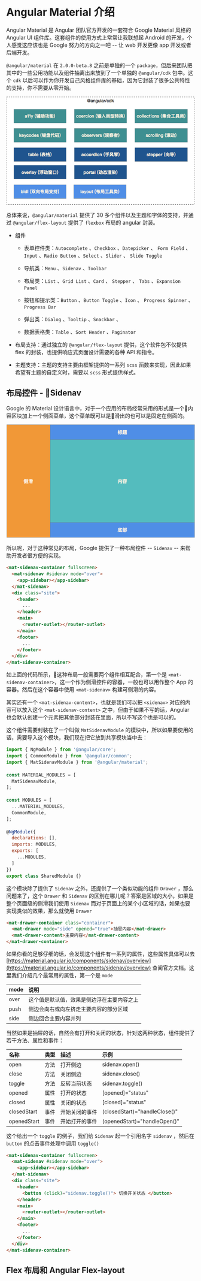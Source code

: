 # Angular Material 介绍

Angular Material 是 Angular 团队官方开发的一套符合 Google Material 风格的 Angular UI 组件库。这套组件的使用方式上常常让我联想起 Android 的开发，个人感觉这应该也是 Google 努力的方向之一吧 -- 让 web 开发更像 app 开发或者后端开发。

`@angular/material` 在 `2.0.0-beta.8` 之前是单独的一个 `package`，但后来团队把其中的一些公用功能以及组件抽离出来放到了一个单独的 `@angular/cdk` 包中。这个 `cdk` 以后可以作为你开发自己风格组件库的基础，因为它封装了很多公共特性的支持，你不需要从零开始。

![Angular CDK 包含的内容](/assets/chap_2_2_001.png)

总体来说，`@angular/material` 提供了 30 多个组件以及主题和字体的支持，并通过 `@angular/flex-layout` 提供了 `flexbox` 布局的 angular 封装。

* 组件

  * 表单控件类：`Autocomplete` 、`Checkbox` 、`Datepicker` 、 `Form Field` 、 `Input` 、`Radio Button` 、`Select` 、`Slider` 、 `Slide Toggle`

  * 导航类：`Menu` 、`Sidenav` 、`Toolbar`

  * 布局类：`List` 、`Grid List` 、`Card` 、 `Stepper` 、 `Tabs` 、`Expansion Panel`

  * 按钮和提示类：`Button` 、`Button Toggle` 、`Icon` 、 `Progress Spinner` 、 `Progress Bar`

  * 弹出类：`Dialog` 、`Tooltip` 、`Snackbar` 、

  * 数据表格类：`Table` 、`Sort Header` 、`Paginator`

* 布局支持：通过独立的 `@angular/flex-layout` 提供，这个软件包不仅提供 flex 的封装，也提供响应式页面设计需要的各种 API 和指令。

* 主题支持：主题的支持主要由框架提供的一系列 `scss` 函数来实现，因此如果希望有主题的自定义时，需要以 `scss` 形式提供样式。

## 布局控件 - Sidenav

Google 的 Material 设计语言中，对于一个应用的布局经常采用的形式是一个内容区块加上一个侧面菜单，这个菜单既可以是滑出的也可以是固定在侧面的。

![常见的布局方式](/assets/chap_2_2_002.png)

所以呢，对于这种常见的布局，Google 提供了一种布局控件 -- `Sidenav` -- 来帮助开发者很方便的实现。

```html
<mat-sidenav-container fullscreen>
  <mat-sidenav #sidenav mode="over">
    <app-sidebar></app-sidebar>
  </mat-sidenav>
  <div class="site">
    <header>
      ...
    </header>
    <main>
      <router-outlet></router-outlet>
    </main>
    <footer>
      ...
    </footer>
  </div>
</mat-sidenav-container>
```

如上面的代码所示，这种布局一般需要两个组件相互配合，第一个是 `<mat-sidenav-container>`，这一个作为侧滑控件的容器，一般也可以用作整个 App 的容器。然后在这个容器中使用 `<mat-sidenav>` 构建可侧滑的内容。

其实还有一个 `<mat-sidenav-content>`，也就是我们可以把 `<sidenav>` 对应的内容可以放入这个 `<mat-sidenav-content>` 之中，但由于如果不写的话，Angular 也会默认创建一个元素把其他部分封装在里面，所以不写这个也是可以的。

这个组件需要封装在了一个叫做 `MatSidenavModule` 的模块中，所以如果要使用的话，需要导入这个模块，我们现在把它放到共享模块当中去：

```js
import { NgModule } from '@angular/core';
import { CommonModule } from '@angular/common';
import { MatSidenavModule } from '@angular/material';

const MATERIAL_MODULES = [
  MatSidenavModule,
];

const MODULES = [
  ...MATERIAL_MODULES,
  CommonModule,
];

@NgModule({
  declarations: [],
  imports: MODULES,
  exports: [
    ...MODULES,
  ]
})
export class SharedModule {}
```

这个模块除了提供了 `Sidenav` 之外，还提供了一个类似功能的组件 `Drawer` ，那么问题来了，这个 `Drawer` 和 `Sidenav` 的区别在哪儿呢？答案是区域的大小，如果是整个页面级的侧滑我们使用 `Sidenav` 而对于页面上的某个小区域的话，如果也要实现类似的效果，那么就使用 `Drawer`

```html
<mat-drawer-container class="container">
  <mat-drawer mode="side" opened="true">抽屉内容</mat-drawer>
  <mat-drawer-content>主要内容</mat-drawer-content>
</mat-drawer-container>
```

如果你看的足够仔细的话，会发现这个组件有一系列的属性，这些属性具体可以去 [https://material.angular.io/components/sidenav/overview](https://material.angular.io/components/sidenav/overview) 查阅官方文档。这里我们介绍几个最常用的属性，第一个是 `mode`

| mode | 说明 |
| :--- | :--- |
| over | 这个值是默认值，效果是侧边浮在主要内容之上 |
| push | 侧边会向右或向左挤走主要内容的部分区域 |
| side | 侧边回合主要内容并列 |

当然如果是抽屉的话，自然会有打开和关闭的状态，针对这两种状态，组件提供了若干方法、属性和事件：

| 名称 | 类型 | 描述 | 示例 |
| :--- | :--- | :--- | :--- |
| open | 方法 | 打开侧边 | sidenav.open\(\) |
| close | 方法 | 关闭侧边 | sidenav.close\(\) |
| toggle | 方法 | 反转当前状态 | sidenav.toggle\(\) |
| opened | 属性 | 打开的状态 | \[opened\]="status" |
| closed | 属性 | 关闭的状态 | \[closed\]="status" |
| closedStart | 事件 | 开始关闭的事件 | \(closedStart\)="handleClose\(\)" |
| openedStart | 事件 | 开始打开的事件 | \(openedStart\)="handleOpen\(\)" |

这个给出一个 `toggle` 的例子，我们给 `Sidenav` 起一个引用名字 `sidenav` ，然后在 `button` 的点击事件处理中调用 `toggle()`

```html
<mat-sidenav-container fullscreen>
  <mat-sidenav #sidenav mode="over">
    <app-sidebar></app-sidebar>
  </mat-sidenav>
  <div class="site">
    <header>
      <button (click)="sidenav.toggle()"> 切换开关状态 </button>
    </header>
    <main>
      <router-outlet></router-outlet>
    </main>
    <footer>
      ...
    </footer>
  </div>
</mat-sidenav-container>
```

## Flex 布局和 Angular Flex-layout



